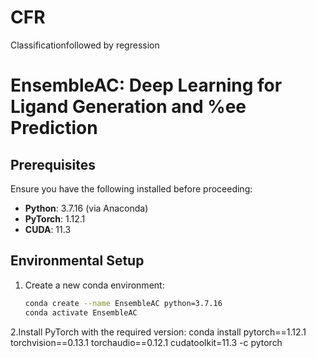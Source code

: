 # CFR
Classificationfollowed by regression

# EnsembleAC: Deep Learning for Ligand Generation and %ee Prediction

## Prerequisites
Ensure you have the following installed before proceeding:
- **Python**: 3.7.16 (via Anaconda)
- **PyTorch**: 1.12.1
- **CUDA**: 11.3

## Environmental Setup
1. Create a new conda environment:
   ```bash
   conda create --name EnsembleAC python=3.7.16
   conda activate EnsembleAC
  2.Install PyTorch with the required version:
   conda install pytorch==1.12.1 torchvision==0.13.1 torchaudio==0.12.1 cudatoolkit=11.3 -c pytorch

